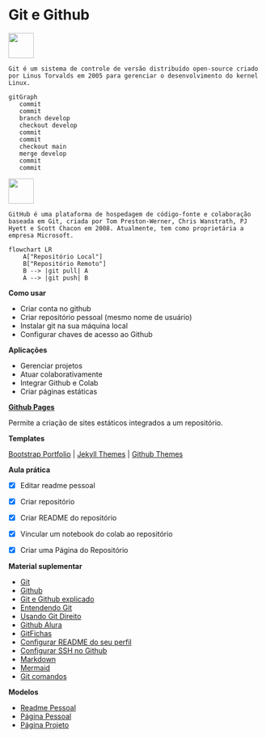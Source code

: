 # Git e Github

<img src="https://git-scm.com/images/logos/downloads/Git-Icon-1788C.png" width="50"/>

`Git é um sistema de controle de versão distribuído open-source criado por Linus Torvalds em 2005 para gerenciar o desenvolvimento do kernel Linux.`

```mermaid
gitGraph
   commit
   commit
   branch develop
   checkout develop
   commit
   commit
   checkout main
   merge develop
   commit
   commit
```

<img src="https://github.com/user-attachments/assets/dfbd3220-149a-41fb-b694-0cfa36d14ae8" width="50"/>

`GitHub é uma plataforma de hospedagem de código-fonte e colaboração baseada em Git, criada por Tom Preston-Werner, Chris Wanstrath, PJ Hyett e Scott Chacon em 2008. Atualmente, tem como proprietária a empresa Microsoft.`

```mermaid
flowchart LR
    A["Repositório Local"]
    B["Repositório Remoto"]
    B --> |git pull| A
    A --> |git push| B
```

**Como usar**
- Criar conta no github
- Criar repositório pessoal (mesmo nome de usuário)
- Instalar git na sua máquina local
- Configurar chaves de acesso ao Github

**Aplicações**
- Gerenciar projetos
- Atuar colaborativamente
- Integrar Github e Colab
- Criar páginas estáticas


**[Github Pages](https://pages.github.com/)**

Permite a criação de sites estáticos integrados a um repositório.

**Templates**

[Bootstrap Portfolio](https://bootstrapmade.com/bootstrap-portfolio-templates/) |
[Jekyll Themes](http://jekyllthemes.org/) |
[Github Themes](https://pages.github.com/themes/)


 **Aula prática**

- [x] Editar readme pessoal
- [x] Criar repositório
- [x] Criar README do repositório
- [x] Vincular um notebook do colab ao repositório
- [x] Criar uma Página do Repositório 


**Material suplementar**

- [Git](https://git-scm.com/) 
- [Github](https://github.com/) 
- [Git e Github explicado](https://www.youtube.com/playlist?list=PLhkO7OMKgT_rqwGYldqcFxyN4yjFgmDh8) 
- [Entendendo Git](https://www.youtube.com/watch?v=6Czd1Yetaac)
- [Usando Git Direito](https://www.youtube.com/watch?v=6OokP-NE49k)
- [Github Alura](https://conteudo.alura.com.br/hubfs/B2C/Materiais%20ricos/Github_Tech_Compress_V2.pdf) 
- [GitFichas](https://jtemporal.com/microlivrodegit/) 
- [Configurar README do seu perfil](https://docs.github.com/pt/account-and-profile/setting-up-and-managing-your-github-profile/customizing-your-profile/managing-your-profile-readme) 
- [Configurar SSH no Github](https://dev.to/dxwebster/como-conectar-ao-github-com-chaves-ssh-1i41#:~:text=Adicionar%20chave%20no%20Github&text=No%20campo%20%22T%C3%ADtulo%22%2C%20adicione,Add%20SSH%20key%22%20e%20pronto) 
- [Markdown](https://www.markdownguide.org/) 
- [Mermaid](https://mermaid.js.org/intro/getting-started.html) 
- [Git comandos](https://gist.github.com/leocomelli/2545add34e4fec21ec16)

**Modelos**

- [Readme Pessoal](https://github.com/jfy133) 
- [Página Pessoal](https://deisygysi.github.io/)
- [Página Projeto](https://lorranavf.github.io/btbank/)

